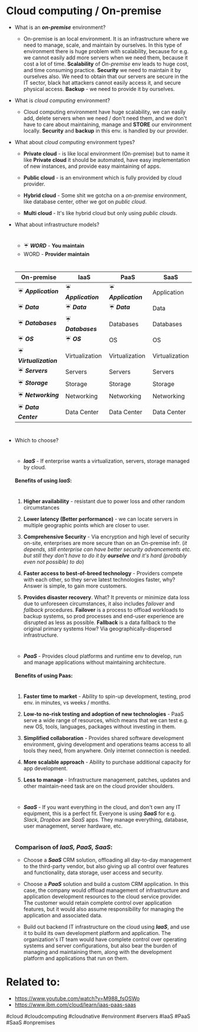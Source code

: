 # Cloud computing / On-premise


* What is an ***on-premise*** environment?

	* On-premise is an local environment. It is an infrastructure where we need to manage, scale, and maintain by ourselves. In this type of environment there is huge problem with scalability, because for e.g. we cannot easily  add more servers when we need them, because it cost a lot of time. **Scalability** of *On-premise* env leads to huge cost, and time consuming practice. **Security** we need to maintain it by ourselves also. We need to obtain that our servers are secure in the IT sector, black hat attackers cannot easily access it, and secure physical access. **Backup** - we need to provide it by ourselves.

* What is *cloud computing* environment?

	* Cloud computing environment have huge scalability, we can easily add, delete servers when we need / don't need them, and we don't have to care about maintaining, manage and **STORE** our environment locally. **Security** and **backup** in this env. is handled by our provider.


* What about *cloud computing* environment types?

	* **Private cloud** - is like local environment (On-premise) but to name it like **Private cloud** it should be automated, have easy implementation of new instances, and provide easy maintaining of apps.

	* **Public cloud** - is an environment which is fully provided by cloud provider.

	* **Hybrid cloud** - Some shit we gotcha on a *on-premise* environment, like database center, other we got on *public cloud*. 

	* **Multi cloud** - It's like hybrid cloud but only using *public clouds*.


* What about infrastructure models?
	#
	* &#9748; ***WORD*** - **You maintain**
	* WORD - **Provider maintain**
	#
	| On-premise | IaaS | PaaS | SaaS |
	|------------|------|------|------|
	| &#9748; ***Application*** | &#9748; ***Application*** | &#9748; ***Application*** | Application |
	| &#9748; ***Data*** | &#9748; ***Data*** | &#9748; ***Data*** | Data |
	| &#9748; ***Databases*** | &#9748; ***Databases*** | Databases | Databases |
	| &#9748; ***OS*** | &#9748; ***OS*** | OS | OS |
	| &#9748; ***Virtualization*** | Virtualization | Virtualization | Virtualization |
	| &#9748; ***Servers*** | Servers | Servers | Servers |
	| &#9748; ***Storage*** | Storage | Storage | Storage |
	| &#9748; ***Networking*** | Networking | Networking | Networking |
	| &#9748; ***Data Center*** | Data Center | Data Center | Data Center |

	#
* Which to choose?	
	#
	* ***IaaS*** - If enterprise wants a virtualization, servers, storage managed by cloud.
	
	#### **Benefits** of using ***IaaS***:
	#
	##
	1. **Higher availability** - resistant due to power loss and other random circumstances

	1.  **Lower latency (Better performance)** - we can locate servers in multiple geographic points which are closer to user.

	1. **Comprehensive Security** - Via encryption and high level of security on-site, enterprises are more secure than on an On-premise infr. (*it depends, still enterprise can have better security advancements etc. but still they don't have to do it by **ourselve** and it's hard (probably even not possible) to do*)

	1. **Faster access to best-of-breed technology** - Providers compete with each other, so they serve latest technologies faster, why? Answer is simple, to gain more customers. 

	1. **Provides disaster recovery**. What? It prevents or minimize data loss due to unforeseen circumstances, it also includes *failover* and *fallback* procedures. **Failover** is a process to offload workloads to backup systems, so prod processes and end-user experience are disrupted as less as possible. **Fallback** is a data fallback to the original primary systems How? Via geographically-dispersed infrastructure.
	#
	* ***PaaS*** - Provides cloud platforms and runtime env to develop, run and manage applications without maintaining architecture.
	#### **Benefits** of using Paas:
	#
	###

	1. **Faster time to market** - Ability to spin-up development, testing, prod env. in minutes, vs weeks / months.

	1. **Low-to no-risk testing and adoption of new technologies** - PaaS serve a wide range of resources, which means that we can test e.g. new OS, tools, languages, packages without investing in them.

	1. **Simplified collaboration** - Provides shared software development environment, giving development and operations teams access to all tools they need, from anywhere. Only internet connection is needed.

	1. **More scalable approach** - Ability to purchase additional capacity for app development.

	1. **Less to manage** - Infrastructure management, patches, updates and other maintain-need task are on the cloud provider shoulders.
	#
	* ***SaaS*** - If you want everything in the cloud, and don't own any IT equipment, this is a perfect fit. Everyone is using ***SaaS*** for e.g. *Slack*, *Dropbox* are *SaaS* apps. They manage everything, database, user management, server hardware, etc.
	#
	### Comparison of ***IaaS, PaaS, SaaS***:

	* Choose a ***SaaS*** CRM solution, offloading all day-to-day management to the third-party vendor, but also giving up all control over features and functionality, data storage, user access and security.

	* Choose a ***PaaS*** solution and build a custom CRM application. In this case, the company would offload management of infrastructure and application development resources to the cloud service provider. The customer would retain complete control over application features, but it would also assume responsibility for managing the application and associated data.

	* Build out backend IT infrastructure on the cloud using ***IaaS***, and use it to build its own development platform and application. The organization's IT team would have complete control over operating systems and server configurations, but also bear the burden of managing and maintaining them, along with the development platform and applications that run on them.

# Related to: 

* https://www.youtube.com/watch?v=M988_fsOSWo
* https://www.ibm.com/cloud/learn/iaas-paas-saas

#cloud #cloudcomputing #cloudnative #environment #servers #IaaS #PaaS #SaaS #onpremises